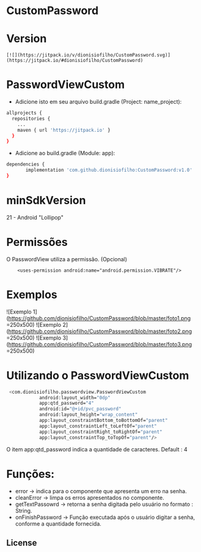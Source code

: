 # CustomPassword

# Version
```
[![](https://jitpack.io/v/dionisiofilho/CustomPassword.svg)](https://jitpack.io/#dionisiofilho/CustomPassword)
```

# PasswordViewCustom

* Adicione isto em seu arquivo build.gradle (Project: name_project):

```sh
allprojects {
  repositories {
    ...
    maven { url 'https://jitpack.io' }
  }
}
```
* Adicione ao build.gradle (Module: app):

 ```sh
dependencies {
        implementation 'com.github.dionisiofilho:CustomPassword:v1.0'
}
```
# minSdkVersion 
21 - Android "Lollipop" 

# Permissões
O PasswordView utiliza a permissão. (Opcional)
```
    <uses-permission android:name="android.permission.VIBRATE"/>
```
# Exemplos

![Exemplo 1](https://github.com/dionisiofilho/CustomPassword/blob/master/foto1.png =250x500)
![Exemplo 2](https://github.com/dionisiofilho/CustomPassword/blob/master/foto2.png =250x500)
![Exemplo 3](https://github.com/dionisiofilho/CustomPassword/blob/master/foto3.png =250x500)

# Utilizando o PasswordViewCustom
```sh
 <com.dionisiofilho.passwordview.PasswordViewCustom
            android:layout_width="0dp"
            app:qtd_password="4"
            android:id="@+id/pvc_password"
            android:layout_height="wrap_content"
            app:layout_constraintBottom_toBottomOf="parent"
            app:layout_constraintLeft_toLeftOf="parent"
            app:layout_constraintRight_toRightOf="parent"
            app:layout_constraintTop_toTopOf="parent"/>
 ```  
O item app:qtd_password indica a quantidade de caracteres. Default : 4

# Funções:
  - error -> indica para o componente que apresenta um erro na senha.
  - cleanError -> limpa os erros apresentados no componente.
  - getTextPassowrd -> retorna a senha digitada pelo usuário no formato : String.
  - onFinishPassword -> Função executada após o usuário digitar a senha, conforme a quantidade fornecida.


License
----


